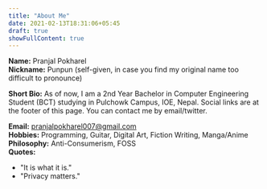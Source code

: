 ```yaml
---
title: "About Me"
date: 2021-02-13T18:31:06+05:45
draft: true
showFullContent: true
---
```


**Name:** Pranjal Pokharel\
**Nickname:** Punpun (self-given, in case you find my original name too difficult to pronounce)

**Short Bio:**
As of now, I am a 2nd Year Bachelor in Computer Engineering Student (BCT) studying in Pulchowk Campus, IOE, Nepal. Social links are at the footer of this page. You can contact me by email/twitter. 

**Email:** pranjalpokharel007@gmail.com\
**Hobbies:** Programming, Guitar, Digital Art, Fiction Writing, Manga/Anime\
**Philosophy:** Anti-Consumerism, FOSS\
**Quotes:**
- "It is what it is."
- "Privacy matters."



